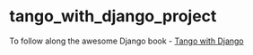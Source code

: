 tango_with_django_project
=========================

To follow along the awesome Django book - [Tango with Django](http://www.tangowithdjango.com/)
